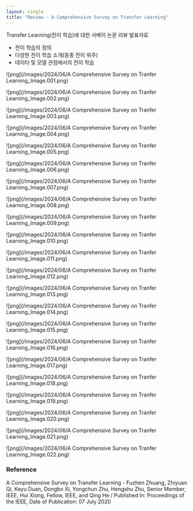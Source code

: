```yaml
---
layout: single
title: "Review - A Comprehensive Survey on Transfer Learning"
---
```


Transfer Learning(전이 학습)에 대한 서베이 논문 리뷰 발표자료

- 전이 학습의 정의
- 다양한 전이 학습 소개(동종 전이 위주)
- 데이터 및 모델 관점에서의 전이 학습

![png](/images/2024/06/A Comprehensive Survey on Tranfer Learning_Image.001.png)

![png](/images/2024/06/A Comprehensive Survey on Tranfer Learning_Image.002.png)

![png](/images/2024/06/A Comprehensive Survey on Tranfer Learning_Image.003.png)

![png](/images/2024/06/A Comprehensive Survey on Tranfer Learning_Image.004.png)

![png](/images/2024/06/A Comprehensive Survey on Tranfer Learning_Image.005.png)

![png](/images/2024/06/A Comprehensive Survey on Tranfer Learning_Image.006.png)

![png](/images/2024/06/A Comprehensive Survey on Tranfer Learning_Image.007.png)

![png](/images/2024/06/A Comprehensive Survey on Tranfer Learning_Image.008.png)

![png](/images/2024/06/A Comprehensive Survey on Tranfer Learning_Image.009.png)

![png](/images/2024/06/A Comprehensive Survey on Tranfer Learning_Image.010.png)

![png](/images/2024/06/A Comprehensive Survey on Tranfer Learning_Image.011.png)

![png](/images/2024/06/A Comprehensive Survey on Tranfer Learning_Image.012.png)

![png](/images/2024/06/A Comprehensive Survey on Tranfer Learning_Image.013.png)

![png](/images/2024/06/A Comprehensive Survey on Tranfer Learning_Image.014.png)

![png](/images/2024/06/A Comprehensive Survey on Tranfer Learning_Image.015.png)

![png](/images/2024/06/A Comprehensive Survey on Tranfer Learning_Image.016.png)

![png](/images/2024/06/A Comprehensive Survey on Tranfer Learning_Image.017.png)

![png](/images/2024/06/A Comprehensive Survey on Tranfer Learning_Image.018.png)

![png](/images/2024/06/A Comprehensive Survey on Tranfer Learning_Image.019.png)

![png](/images/2024/06/A Comprehensive Survey on Tranfer Learning_Image.020.png)

![png](/images/2024/06/A Comprehensive Survey on Tranfer Learning_Image.021.png)

![png](/images/2024/06/A Comprehensive Survey on Tranfer Learning_Image.022.png)

### Reference
A Comprehensive Survey on Transfer Learning -
Fuzhen Zhuang, Zhiyuan Qi, Keyu Duan, Dongbo Xi, Yongchun Zhu, Hengshu Zhu, Senior Member, IEEE, Hui Xiong, Fellow, IEEE, and Qing He /
Published In: Proceedings of the IEEE, Date of Publication: 07 July 2020

